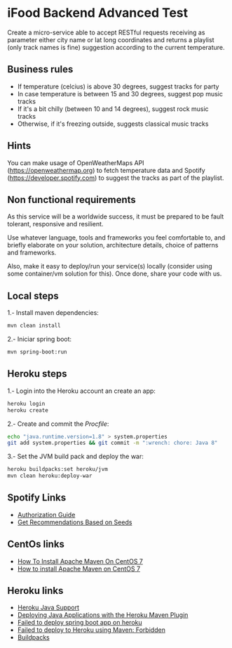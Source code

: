 # iFood Backend Advanced Test

Create a micro-service able to accept RESTful requests receiving as parameter either city name or lat long coordinates and returns a playlist (only track names is fine) suggestion according to the current temperature.

## Business rules

* If temperature (celcius) is above 30 degrees, suggest tracks for party
* In case temperature is between 15 and 30 degrees, suggest pop music tracks
* If it's a bit chilly (between 10 and 14 degrees), suggest rock music tracks
* Otherwise, if it's freezing outside, suggests classical music tracks 

## Hints

You can make usage of OpenWeatherMaps API (https://openweathermap.org) to fetch temperature data and Spotify (https://developer.spotify.com) to suggest the tracks as part of the playlist.

## Non functional requirements

As this service will be a worldwide success, it must be prepared to be fault tolerant, responsive and resilient.

Use whatever language, tools and frameworks you feel comfortable to, and briefly elaborate on your solution, architecture details, choice of patterns and frameworks.

Also, make it easy to deploy/run your service(s) locally (consider using some container/vm solution for this). Once done, share your code with us.

## Local steps

1.- Install maven dependencies:

```bash
mvn clean install
```

2.- Iniciar spring boot:

```bash
mvn spring-boot:run
```

## Heroku steps

1.- Login into the Heroku account an create an app:
```bash
heroku login
heroku create
```

2.- Create and commit the *Procfile*:

```bash
echo "java.runtime.version=1.8" > system.properties
git add system.properties && git commit -m ":wrench: chore: Java 8"
```

3.- Set the JVM build pack and deploy the war:

```bash
heroku buildpacks:set heroku/jvm
mvn clean heroku:deploy-war
```

## Spotify Links

* [Authorization Guide](https://developer.spotify.com/documentation/general/guides/authorization-guide/)
* [Get Recommendations Based on Seeds](https://developer.spotify.com/documentation/web-api/reference/browse/get-recommendations/)

## CentOs links

* [How To Install Apache Maven On CentOS 7](https://phoenixnap.com/kb/how-to-install-apache-maven-on-centos-7)
* [How to install Apache Maven on CentOS 7](https://linuxize.com/post/how-to-install-apache-maven-on-centos-7/)

## Heroku links

* [Heroku Java Support](https://devcenter.heroku.com/articles/java-support)
* [Deploying Java Applications with the Heroku Maven Plugin](https://devcenter.heroku.com/articles/deploying-java-applications-with-the-heroku-maven-plugin)
* [Failed to deploy spring boot app on heroku](https://stackoverflow.com/a/46027507/1006079)
* [Failed to deploy to Heroku using Maven: Forbidden](https://stackoverflow.com/q/32190254/1006079)
* [Buildpacks](https://devcenter.heroku.com/articles/buildpacks#setting-a-buildpack-on-an-application)
